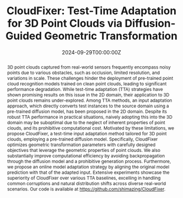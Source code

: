 ---
title: 'CloudFixer: Test-Time Adaptation for 3D Point Clouds via Diffusion-Guided Geometric Transformation'
authors:
  - Hajin Shim
  - admin
  - Eunho Yang
author_notes:
  - 'Equal contribution'
  - 'Equal contribution'
date: '2024-09-29T00:00:00Z'
publishDate: '2023-09-29T00:00:00Z'
publication_types: ['1']
publication: European Conference on Computer Vision (**ECCV**), 2024
publication_short: ECCV 2024

url_pdf: ''
url_preprint: 'https://arxiv.org/abs/2407.16193'
url_code: 'https://github.com/shimazing/CloudFixer'
image:
  caption: 'Image credit: [**Unsplash**](https://unsplash.com/photos/pLCdAaMFLTE)'
  focal_point: ''
  preview_only: false

note:
abstract: 3D point clouds captured from real-world sensors frequently encompass noisy points due to various obstacles, such as occlusion, limited resolution, and variations in scale. These challenges hinder the deployment of pre-trained point cloud recognition models trained on clean point clouds, leading to significant performance degradation. While test-time adaptation (TTA) strategies have shown promising results on this issue in the 2D domain, their application to 3D point clouds remains under-explored. Among TTA methods, an input adaptation approach, which directly converts test instances to the source domain using a pre-trained diffusion model, has been proposed in the 2D domain. Despite its robust TTA performance in practical situations, naively adopting this into the 3D domain may be suboptimal due to the neglect of inherent properties of point clouds, and its prohibitive computational cost. Motivated by these limitations, we propose CloudFixer, a test-time input adaptation method tailored for 3D point clouds, employing a pre-trained diffusion model. Specifically, CloudFixer optimizes geometric transformation parameters with carefully designed objectives that leverage the geometric properties of point clouds. We also substantially improve computational efficiency by avoiding backpropagation through the diffusion model and a prohibitive generation process. Furthermore, we propose an online model adaptation strategy by aligning the original model prediction with that of the adapted input. Extensive experiments showcase the superiority of CloudFixer over various TTA baselines, excelling in handling common corruptions and natural distribution shifts across diverse real-world scenarios. Our code is available at https://github.com/shimazing/CloudFixer.
summary:
tags: []
featured: true

---